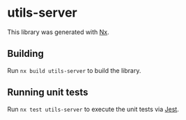 # utils-server

This library was generated with [Nx](https://nx.dev).

## Building

Run `nx build utils-server` to build the library.

## Running unit tests

Run `nx test utils-server` to execute the unit tests via [Jest](https://jestjs.io).
